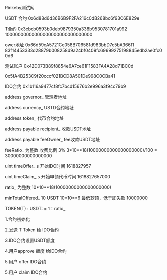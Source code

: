 Rinkeby测试网

USDT 合约
0x6d88d6d36B6B9F2FA216c0dB268bc6f93C6E829e

T合约
0x3cbcb0593b0deb9879350a338b9530781701a992
10000000000000000000000000000000

ower地址
0x66d59cA5721Ce058B706581d983bbD7c5bA366f1
83f14453333d28879b008258d9a24bf0409fc69699275198845edb2ae0fc00d6


测试账户
0x42D073B89f8854e6A7ce61F1583FA4A28d71BC0d

0x5fA4B253C9f20cccf021BCD8A501De998C0CBa41



IDO合约
0x1b116a9477cf8fc7bcd15676b2e996a3f94c79b9

address governor_ 管理者地址

address currency_ USTD合约地址

address token_  代币合约地址

address payable recipient_  收款USDT地址

address payable feeOwner_  fee收款USDT地址

feeRatio_ 为整数  收费比例 3% 3*10**18(10000000000000000000)/100 =  30000000000000000
 
uint timeOffer_    s  开始IDO时间 1618827957
 
uint timeClaim_    s  开始申领代币时间  1618827657000

ratio_ 为整数  10*10**18(10000000000000000000)

minTotalOffered_ 10 USDT  10*10**6 最低软顶，低于即失败 10000000

TOKEN(T) :  USDT: = 1：ratio_


1.合约初始化

2.发送 T Token  给 IDO合约

3.IDO合约设置USDT额度

4.用户approve 额度 给IDO合约

5.用户 offer  IDO合约

5.用户 claim  IDO合约
